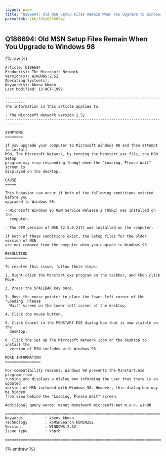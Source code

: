 ```yaml
---
layout: page
title: "Q186694: Old MSN Setup Files Remain When You Upgrade to Windows 98"
permalink: /kb/186/Q186694/
---
```


## Q186694: Old MSN Setup Files Remain When You Upgrade to Windows 98

{% raw %}

	Article: Q186694
	Product(s): The Microsoft Network
	Version(s): WINDOWS:2.52
	Operating System(s): 
	Keyword(s): kbenv kbmsn
	Last Modified: 13-OCT-1999
	
	-------------------------------------------------------------------------------
	The information in this article applies to:
	
	- The Microsoft Network version 2.52 
	-------------------------------------------------------------------------------
	
	SYMPTOMS
	========
	
	If you upgrade your computer to Microsoft Windows 98 and then attempt to install
	MSN, The Microsoft Network, by running the Msnstart.exe file, the MSN Setup
	program may stop responding (hang) when the "Loading, Please Wait" screen is
	displayed on the desktop.
	
	CAUSE
	=====
	
	This behavior can occur if both of the following conditions existed before you
	upgraded to Windows 98:
	
	- Microsoft Windows 95 OEM Service Release 2 (OSR2) was installed on the
	  computer.
	
	- The OEM version of MSN (2.5.0.217) was installed on the computer.
	
	If both of these conditions exist, the Setup files for the older version of MSN
	are not removed from the computer when you upgrade to Windows 98.
	
	RESOLUTION
	==========
	
	To resolve this issue, follow these steps:
	
	1. Right-click the Msnstart.exe program on the taskbar, and then click Move.
	
	2. Press the SPACEBAR key once.
	
	3. Move the mouse pointer to place the lower-left corner of the "Loading, Please
	  Wait" screen on the lower-left corner of the desktop.
	
	4. Click the mouse button.
	
	5. Click Cancel in the MSNSTART.EXE dialog box that is now visible on the
	  desktop.
	
	6. Click the Set Up The Microsoft Network icon on the desktop to install the
	  version of MSN included with Windows 98.
	
	MORE INFORMATION
	================
	
	For compatibility reasons, Windows 98 prevents the Msnstart.exe program from
	running and displays a dialog box informing the user that there is an updated
	version of MSN included with Windows 98. However, this dialog box may be hidden
	from view behind the "Loading, Please Wait" screen.
	
	Additional query words: msnet msnetwork microsoft-net m.s.n. win98
	
	======================================================================
	Keywords          : kbenv kbmsn 
	Technology        : kbMSNSearch kbMSN252
	Version           : WINDOWS:2.52
	Issue type        : kbprb
	
	=============================================================================
	

{% endraw %}
